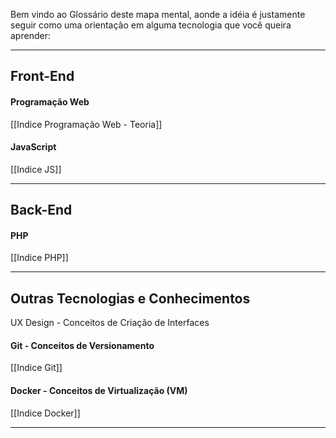 Bem vindo ao Glossário deste mapa mental, aonde a idéia é justamente seguir como uma  orientação em alguma tecnologia que você queira aprender:
_______________________________________________________________________________
## Front-End

#### Programação Web
[[Indice Programação Web - Teoria]]

#### JavaScript
[[Indice JS]]
_______________________________________________________________________________
## Back-End

#### PHP
[[Indice PHP]]
_______________________________________________________________________________
## Outras Tecnologias e Conhecimentos

UX Design - Conceitos de Criação de Interfaces

#### Git - Conceitos de Versionamento
[[Indice Git]]

#### Docker - Conceitos de Virtualização (VM)
[[Indice Docker]]
_____




